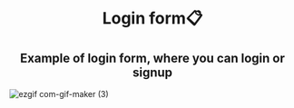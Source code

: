 <h1 align="center">Login form📋</h1>
<h2 align="center">Example of login form, where you can login or signup</h2>

![ezgif com-gif-maker (3)](https://user-images.githubusercontent.com/67589338/106484740-94509080-64b8-11eb-938d-9926baa77da3.gif)
